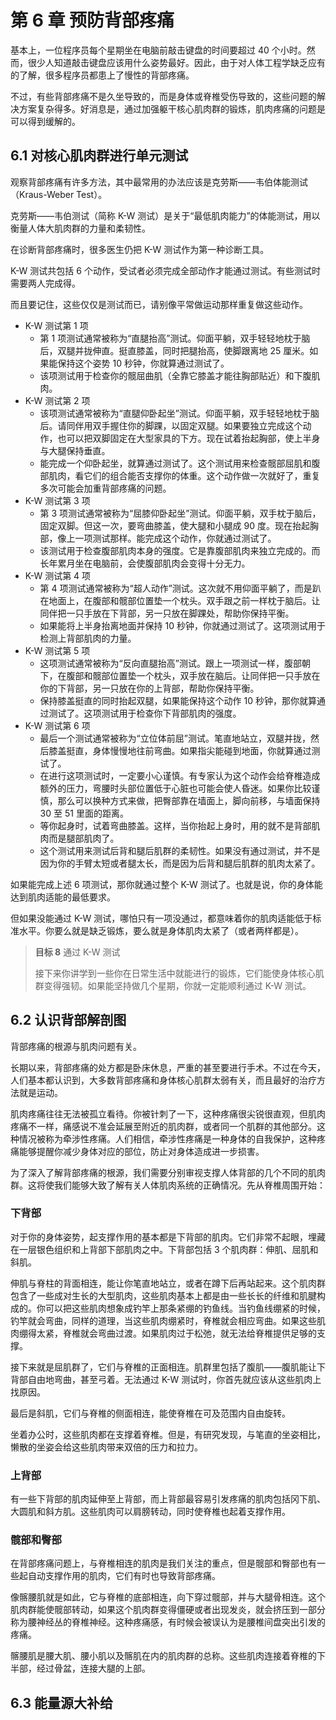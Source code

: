 # 第 6 章 预防背部疼痛
基本上，一位程序员每个星期坐在电脑前敲击键盘的时间要超过 40 个小时。然而，很少人知道敲击键盘应该用什么姿势最好。因此，由于对人体工程学缺乏应有的了解，很多程序员都患上了慢性的背部疼痛。

不过，有些背部疼痛不是久坐导致的，而是身体或脊椎受伤导致的，这些问题的解决方案复杂得多。好消息是，通过加强躯干核心肌肉群的锻炼，肌肉疼痛的问题是可以得到缓解的。

## 6.1 对核心肌肉群进行单元测试
观察背部疼痛有许多方法，其中最常用的办法应该是克劳斯——韦伯体能测试（Kraus-Weber Test）。

克劳斯——韦伯测试（简称 K-W 测试）是关于“最低肌肉能力”的体能测试，用以衡量人体大肌肉群的力量和柔韧性。

在诊断背部疼痛时，很多医生仍把 K-W 测试作为第一种诊断工具。

K-W 测试共包括 6 个动作，受试者必须完成全部动作才能通过测试。有些测试时需要两人完成得。

而且要记住，这些仅仅是测试而已，请别像平常做运动那样重复做这些动作。

* K-W 测试第 1 项
    * 第 1 项测试通常被称为“直腿抬高”测试。仰面平躺，双手轻轻地枕于脑后，双腿并拢伸直。挺直膝盖，同时把腿抬高，使脚跟离地 25 厘米。如果能保持这个姿势 10 秒钟，你就算通过测试了。
    * 该项测试用于检查你的髋屈曲肌（全靠它膝盖才能往胸部贴近）和下腹肌肉。
* K-W 测试第 2 项
    * 该项测试通常被称为“直腿仰卧起坐”测试。仰面平躺，双手轻轻地枕于脑后。请同伴用双手握住你的脚踝，以固定双腿。如果要独立完成这个动作，也可以把双脚固定在大型家具的下方。现在试着抬起胸部，使上半身与大腿保持垂直。
    * 能完成一个仰卧起坐，就算通过测试了。这个测试用来检查髋部屈肌和腹部肌肉，看它们的组合能否支撑你的体重。这个动作做一次就好了，重复多次可能会加重背部疼痛的问题。
* K-W 测试第 3 项
    * 第 3 项测试通常被称为“屈膝仰卧起坐”测试。仰面平躺，双手枕于脑后，固定双脚。但这一次，要弯曲膝盖，使大腿和小腿成 90 度。现在抬起胸部，像上一项测试那样。能完成这个动作，你就通过测试了。
    * 该测试用于检查腹部肌肉本身的强度。它是靠腹部肌肉来独立完成的。而长年累月坐在电脑前，会使腹部肌肉会变得十分无力。
* K-W 测试第 4 项
    * 第 4 项测试通常被称为“超人动作”测试。这次就不用仰面平躺了，而是趴在地面上，在腹部和髋部位置垫一个枕头。双手跟之前一样枕于脑后。让同伴把一只手放在下背部，另一只放在脚踝处，帮助你保持平衡。
    * 如果能将上半身抬离地面并保持 10 秒钟，你就通过测试了。这项测试用于检测上背部肌肉的力量。
* K-W 测试第 5 项
    * 这项测试通常被称为“反向直腿抬高”测试。跟上一项测试一样，腹部朝下，在腹部和髋部位置垫一个枕头，双手放在脑后。让同伴把一只手放在你的下背部，另一只放在你的上背部，帮助你保持平衡。
    * 保持膝盖挺直的同时抬起双腿，如果能保持这个动作 10 秒钟，那你就算通过测试了。这项测试用于检查你下背部肌肉的强度。
* K-W 测试第 6 项
    * 最后一个测试通常被称为“立位体前屈”测试。笔直地站立，双腿并拢，然后膝盖挺直，身体慢慢地往前弯曲。如果指尖能碰到地面，你就算通过测试了。
    * 在进行这项测试时，一定要小心谨慎。有专家认为这个动作会给脊椎造成额外的压力，弯腰时头部位置低于心脏也可能会使人昏迷。如果你比较谨慎，那么可以换种方式来做，把臀部靠在墙面上，脚向前移，与墙面保持 30 至 51 里面的距离。
    * 等你起身时，试着弯曲膝盖。这样，当你抬起上身时，用的就不是背部肌肉而是腿部肌肉了。
    * 这个测试用来测试后背和腿后肌群的柔韧性。如果没有通过测试，并不是因为你的手臂太短或者腿太长，而是因为后背和腿后肌群的肌肉太紧了。

如果能完成上述 6 项测试，那你就通过整个 K-W 测试了。也就是说，你的身体能达到肌肉适能的最低要求。

但如果没能通过 K-W 测试，哪怕只有一项没通过，都意味着你的肌肉适能低于标准水平。你要么就是缺乏锻炼，要么就是身体肌肉太紧了（或者两样都是）。

> **目标 8** 通过 K-W 测试
> 
> 接下来你讲学到一些你在日常生活中就能进行的锻炼，它们能使身体核心肌群变得强韧。如果能坚持做几个星期，你就一定能顺利通过 K-W 测试。

## 6.2 认识背部解剖图
背部疼痛的根源与肌肉问题有关。

长期以来，背部疼痛的处方都是卧床休息，严重的甚至要进行手术。不过在今天，人们基本都认识到，大多数背部疼痛和身体核心肌群太弱有关，而且最好的治疗方法就是运动。

肌肉疼痛往往无法被孤立看待。你被针刺了一下，这种疼痛很尖锐很直观，但肌肉疼痛不一样，痛感说不准会延展至附近的肌肉群，或者同一个肌群的其他部分。这种情况被称为牵涉性疼痛。人们相信，牵涉性疼痛是一种身体的自我保护，这种疼痛能够提醒你减少身体对应的部位，防止对身体造成进一步损害。

为了深入了解背部疼痛的根源，我们需要分别审视支撑人体背部的几个不同的肌肉群。这将使我们能够大致了解有关人体肌肉系统的正确情况。先从脊椎周围开始：

### 下背部
对于你的身体姿势，起支撑作用的基本都是下背部的肌肉。它们非常不起眼，埋藏在一层银色组织和上背部下部肌肉之中。下背部包括 3 个肌肉群：伸肌、屈肌和斜肌。

伸肌与脊柱的背面相连，能让你笔直地站立，或者在蹲下后再站起来。这个肌肉群包含了一些成对生长的大型肌肉，这些肌肉基本上都是由一些长长的纤维和肌腱构成的。你可以把这些肌肉想象成钓竿上那条紧绷的钓鱼线。当钓鱼线绷紧的时候，钓竿就会弯曲，同样的道理，当这些肌肉绷紧时，脊椎就会相应弯曲。如果这些肌肉绷得太紧，脊椎就会弯曲过渡。如果肌肉过于松弛，就无法给脊椎提供足够的支撑。

接下来就是屈肌群了，它们与脊椎的正面相连。肌群里包括了腹肌——腹肌能让下背部自由地弯曲，甚至弓着。无法通过 K-W 测试时，你首先就应该从这些肌肉上找原因。

最后是斜肌，它们与脊椎的侧面相连，能使脊椎在可及范围内自由旋转。

坐着办公时，这些肌肉都在支撑着脊椎。但是，有研究发现，与笔直的坐姿相比，懒散的坐姿会给这些肌肉带来双倍的压力和拉力。

### 上背部
有一些下背部的肌肉延伸至上背部，而上背部最容易引发疼痛的肌肉包括冈下肌、大圆肌和斜方肌。这些肌肉可以肩膀转动，同时使脊椎也起着支撑作用。

### 髋部和臀部
在背部疼痛问题上，与脊椎相连的肌肉是我们关注的重点，但是髋部和臀部也有一些起自动支撑作用的肌肉，它们有时也导致背部疼痛。

像髂腰肌就是如此，它与脊椎的底部相连，向下穿过髋部，并与大腿骨相连。这个肌肉群能使髋部转动，如果这个肌肉群变得僵硬或者出现发炎，就会挤压到一部分称为腰神经丛的脊椎神经。这种疼痛感，有时候会被误认为是腰椎间盘突出引发的疼痛。

髂腰肌是腰大肌、腰小肌以及髂肌在内的肌肉群的总称。这些肌肉连接着脊椎的下半部，经过骨盆，连接大腿的上部。

## 6.3 能量源大补给
